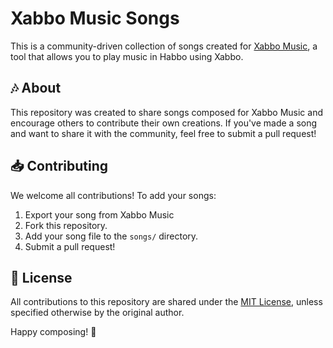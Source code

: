 # Xabbo Music Songs

This is a community-driven collection of songs created for [Xabbo Music](https://github.com/vgabs/xabbo-music), a tool that allows you to play music in Habbo using Xabbo.

## 🎶 About
This repository was created to share songs composed for Xabbo Music and encourage others to contribute their own creations. If you've made a song and want to share it with the community, feel free to submit a pull request!

## 📥 Contributing
We welcome all contributions! To add your songs:

1. Export your song from Xabbo Music
2. Fork this repository.
3. Add your song file to the `songs/` directory.
4. Submit a pull request!

## 📜 License
All contributions to this repository are shared under the [MIT License](LICENSE), unless specified otherwise by the original author.

Happy composing! 🎼

